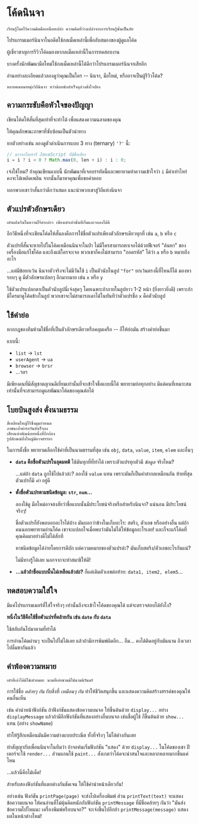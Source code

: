 # โค้ดนินจา

```quote author="ขงจื๊อ (วจนะ)"
เรียนรู้โดยไร้ความคิดคือเหนื่อยเปล่า ความคิดที่ว่างเปล่าจากการเรียนรู้นั้นเป็นภัย
```

โปรแกรมเมอร์นินจาในอดีตใช้กลเม็ดเหล่านี้เพื่อลับสมองของผู้ดูแลโค้ด

ผู้เชี่ยวชาญการรีวิวโค้ดมองหากลเม็ดเหล่านี้ในการทดสอบงาน

บางครั้งนักพัฒนามือใหม่ใช้กลเม็ดเหล่านี้ได้ดีกว่าโปรแกรมเมอร์นินจาเสียอีก

อ่านอย่างละเอียดแล้วลองดูว่าคุณเป็นใคร -- นินจา, มือใหม่, หรืออาจเป็นผู้รีวิวโค้ด?

```warn header="พบการเสียดสี"
หลายคนหมายมุ่งวิถีนินจา ทว่าน้อยนักสำเร็จลุล่วงดั่งใจปอง
```

## ความกระชับคือหัวใจของปัญญา

เขียนโค้ดให้สั้นที่สุดเท่าที่จะทำได้ เพื่อแสดงความฉลาดของคุณ

ให้คุณลักษณะภาษาที่ซับซ้อนเป็นตัวนำทาง

ยกตัวอย่างเช่น ลองดูตัวดำเนินการแบบ 3 ทาง (ternary) `'?'` นี้:

```js
// มาจากไลบรารี JavaScript ที่มีชื่อเสียง
i = i ? i < 0 ? Math.max(0, len + i) : i : 0;
```

เจ๋งใช่ไหม? ถ้าคุณเขียนแบบนี้ นักพัฒนาที่เจอบรรทัดนี้และพยายามทำความเข้าใจว่า `i` มีค่าเท่าไหร่ คงจะได้เพลิดเพลิน จากนั้นก็มาหาคุณเพื่อขอคำตอบ

บอกพวกเขาว่าสั้นกว่าดีกว่าเสมอ แนะนำพวกเขาสู่วิถีแห่งนินจา

## ตัวแปรตัวอักษรเดียว

```quote author="เล่าจื๊อ (เต๋าเต๋อจิง)"
เต๋าแฝงเร้นในความไร้คำกล่าว เพียงเต๋าเท่านั้นที่เริ่มและจบลงได้ดี
```

อีกวิธีหนึ่งที่จะเขียนโค้ดให้สั้นลงคือการใช้ชื่อตัวแปรเพียงตัวอักษรเดียวทุกที่ เช่น `a`, `b` หรือ `c`

ตัวแปรที่สั้นจะหายไปในโค้ดเหมือนนินจาในป่า ไม่มีใครสามารถหาเจอได้ด้วยฟีเจอร์ "ค้นหา" ของเครื่องมือแก้ไขโค้ด และถึงแม้ใครจะเจอ พวกเขาก็คงไม่สามารถ "ถอดรหัส" ได้ว่า `a` หรือ `b` หมายถึงอะไร

...แต่มีข้อยกเว้น นินจาตัวจริงจะไม่มีวันใช้ `i` เป็นตัวนับในลูป `"for"` ยกเว้นตรงนี้ที่ไหนก็ได้ มองหารอบๆ ดู มีตัวอักษรแปลกๆ อีกมากมาย เช่น `x` หรือ `y`

ใช้ตัวแปรแปลกตาเป็นตัวนับลูปนี่เจ๋งสุดๆ โดยเฉพาะถ้าภายในลูปยาว 1-2 หน้า (ยิ่งยาวยิ่งดี) เพราะถ้ามีใครมาดูโค้ดข้างในลูป พวกเขาจะไม่สามารถเดาได้ในทันทีว่าตัวแปรชื่อ `x` คือตัวนับลูป


## ใช้คำย่อ

หากกฎของทีมห้ามใช้ชื่อที่เป็นตัวอักษรเดียวหรือคลุมเครือ -- ก็ให้ย่อมัน สร้างคำย่อขึ้นมา

แบบนี้:

- `list` -> `lst`
- `userAgent` -> `ua`
- `browser` -> `brsr` 
- ...ฯลฯ

มีเพียงคนที่มีสัญชาตญาณดีเยี่ยมเท่านั้นที่จะเข้าใจชื่อแบบนี้ได้ พยายามย่อทุกอย่าง มีแต่คนที่เหมาะสมเท่านั้นที่จะสามารถดูแลพัฒนาโค้ดของคุณต่อได้

## โบยบินสูงส่ง ดั่งนามธรรม

```quote author="เล่าจื๊อ (เต๋าเต๋อจิง)"
สี่เหลี่ยมใหญ่ไร้ซึ่งมุมกำหนด
ภาชนะล้ำค่ารอวันสำเร็จลง
เสียงแห่งพิณน้อยหนึ่งที่กึกก้อง
รูปลักษณ์ยิ่งใหญ่มิอาจสรรหา
```

ในการตั้งชื่อ พยายามเลือกใช้คำที่เป็นนามธรรมที่สุด เช่น `obj`, `data`, `value`, `item`, `elem` และอื่นๆ

- **`data` คือชื่อตัวแปรในอุดมคติ** ใช้มันทุกที่ที่ทำได้ เพราะตัวแปรทุกตัวมี *ข้อมูล* จริงไหม?

    ...แต่ถ้า `data` ถูกใช้ไปแล้วล่ะ? ลองใช้ `value` แทน เพราะมันก็เป็นคำสากลเหมือนกัน ท้ายที่สุดตัวแปรก็มี *ค่า* อยู่ดี

- **ตั้งชื่อตัวแปรตามชนิดข้อมูล: `str`, `num`...**

    ลองใช้ดู มือใหม่อาจสงสัยว่าชื่อแบบนั้นมีประโยชน์จริงหรือสำหรับนินจา? แน่นอน มีประโยชน์จริงๆ!

    ชื่อตัวแปรก็ยังพอบอกอะไรได้บ้าง มันบอกว่าข้างในเก็บอะไร: สตริง, ตัวเลข หรืออย่างอื่น แต่ถ้าคนนอกพยายามอ่านโค้ด เขาจะแปลกใจเมื่อพบว่ามันไม่ได้ให้ข้อมูลอะไรเลย! และก็จะแก้โค้ดที่คุณคิดมาอย่างดีไม่ได้สักที

    หาชนิดข้อมูลได้ง่ายโดยการดีบัก แต่ความหมายของตัวแปรล่ะ? มันเก็บสตริง/ตัวเลขอะไรกันแน่?

    ไม่มีทางรู้ได้เลย นอกจากจะทำสมาธิให้ดี!

- **...แล้วถ้าชื่อแบบนั้นไม่เหลือแล้วล่ะ?** ก็แค่เติมตัวเลขต่อท้าย: `data1, item2, elem5`...

## ทดสอบความใส่ใจ

มีแค่โปรแกรมเมอร์ที่ใส่ใจจริงๆ เท่านั้นถึงจะเข้าใจโค้ดของคุณได้ แต่จะตรวจสอบได้ยังไง?

**หนึ่งในวิธีคือใช้ชื่อตัวแปรที่คล้ายกัน เช่น `date` กับ `data`**

ใช้สลับกันไปมาตามที่ทำได้ 

การอ่านโค้ดผ่านๆ จะเป็นไปไม่ได้เลย แล้วถ้ามีการพิมพ์ผิดอีก... อืม... คงได้ติดอยู่กับมันนาน ถึงเวลาไปดื่มชากันแล้ว

## คำพ้องความหมาย

```quote author="เล่าจื๊อ (เต๋าเต๋อจิง)"  
เต๋าที่เล่าได้มิใช่เต๋าอมตะ นามที่เอ่ยขานมิใช่นามนิรันดร์
```

การใช้ชื่อ *คล้ายๆ กัน* กับสิ่งที่ *เหมือนๆ กัน* ทำให้ชีวิตสนุกขึ้น และแสดงความคิดสร้างสรรค์ของคุณให้คนอื่นเห็น

เช่น คำนำหน้าฟังก์ชัน ถ้าฟังก์ชันแสดงข้อความบนจอ ให้ขึ้นต้นด้วย `display...` อย่าง `displayMessage` แล้วถ้ามีอีกฟังก์ชันที่แสดงอย่างอื่นบนจอ เช่นชื่อผู้ใช้ ก็ขึ้นต้นด้วย `show...` แทน (อย่าง `showName`)

ทำให้รู้สึกเหมือนมันมีความต่างแบบประณีต ทั้งที่จริงๆ ไม่ได้ต่างกันเลย

ทำสัญญากับเพื่อนนินจาในทีมว่า ถ้าจอห์นเริ่มฟังก์ชัน "แสดง" ด้วย `display...` ในโค้ดของเขา ปีเตอร์จะใช้ `render...` ส่วนแอนใช้ `paint...` สังเกตว่าโค้ดจะน่าสนใจและหลากหลายมากขึ้นแค่ไหน

...แล้วนี่คือไม้เด็ด!

สำหรับสองฟังก์ชันที่แตกต่างกันชัดเจน ให้ใช้คำนำหน้าเดียวกัน!

อย่างเช่น ฟังก์ชัน `printPage(page)` จะส่งไปเครื่องพิมพ์ ส่วน `printText(text)` จะแสดงข้อความบนจอ ให้คนอ่านที่ไม่คุ้นคิดหนักกับฟังก์ชัน `printMessage` ที่มีชื่อคล้ายๆ กันว่า "มันส่งข้อความไปไหนนะ เครื่องพิมพ์หรือบนจอ?" จะเจ๋งขึ้นไปอีกถ้า `printMessage(message)` แสดงผลในหน้าต่างใหม่!
